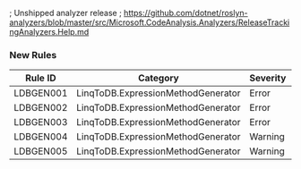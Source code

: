 ﻿; Unshipped analyzer release
; https://github.com/dotnet/roslyn-analyzers/blob/master/src/Microsoft.CodeAnalysis.Analyzers/ReleaseTrackingAnalyzers.Help.md

### New Rules
Rule ID | Category | Severity | Notes
--------|----------|----------|-------
LDBGEN001 | LinqToDB.ExpressionMethodGenerator | Error | Diagnostics
LDBGEN002 | LinqToDB.ExpressionMethodGenerator | Error | Diagnostics
LDBGEN003 | LinqToDB.ExpressionMethodGenerator | Error | Diagnostics
LDBGEN004 | LinqToDB.ExpressionMethodGenerator | Warning | Diagnostics
LDBGEN005 | LinqToDB.ExpressionMethodGenerator | Warning | Diagnostics
